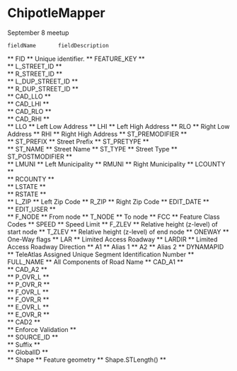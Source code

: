 # ChipotleMapper
September 8 meetup

	fieldName		fieldDescription
**	FID	**	Unique identifier.
**	FEATURE_KEY	**	
**	L_STREET_ID	**	
**	R_STREET_ID	**	
**	L_DUP_STREET_ID	**	
**	R_DUP_STREET_ID	**	
**	CAD_LLO	**	
**	CAD_LHI	**	
**	CAD_RLO	**	
**	CAD_RHI	**	
**	LLO	**	Left Low Address
**	LHI	**	Left High Address
**	RLO	**	Right Low Address
**	RHI	**	Right High Address
**	ST_PREMODIFIER	**	
**	ST_PREFIX	**	Street Prefix
**	ST_PRETYPE	**	
**	ST_NAME	**	Street Name
**	ST_TYPE	**	Street Type
**	ST_POSTMODIFIER	**	
**	LMUNI	**	Left Municipality
**	RMUNI	**	Right Municipality
**	LCOUNTY	**	
**	RCOUNTY	**	
**	LSTATE	**	
**	RSTATE	**	
**	L_ZIP	**	Left Zip Code
**	R_ZIP	**	Right Zip Code
**	EDIT_DATE	**	
**	EDIT_USER	**	
**	F_NODE	**	From node
**	T_NODE	**	To node
**	FCC	**	Feature Class Codes
**	SPEED	**	Speed Limit
**	F_ZLEV	**	Relative height (z-level) of start node
**	T_ZLEV	**	Relative height (z-level) of end node
**	ONEWAY	**	One-Way flags
**	LAR	**	Limited Access Roadway
**	LARDIR	**	Limited Access Roadway Direction
**	A1	**	Alias 1
**	A2	**	Alias 2
**	DYNAMAPID	**	TeleAtlas Assigned Unique Segment Identification Number
**	FULL_NAME	**	All Components of Road Name
**	CAD_A1	**	
**	CAD_A2	**	
**	P_OVR_L	**	
**	P_OVR_R	**	
**	F_OVR_L	**	
**	F_OVR_R	**	
**	E_OVR_L	**	
**	E_OVR_R	**	
**	CAD2	**	
**	Enforce Validation	**	
**	SOURCE_ID	**	
**	Suffix	**	
**	GlobalID	**	
**	Shape	**	Feature geometry
**	Shape.STLength()	**	
